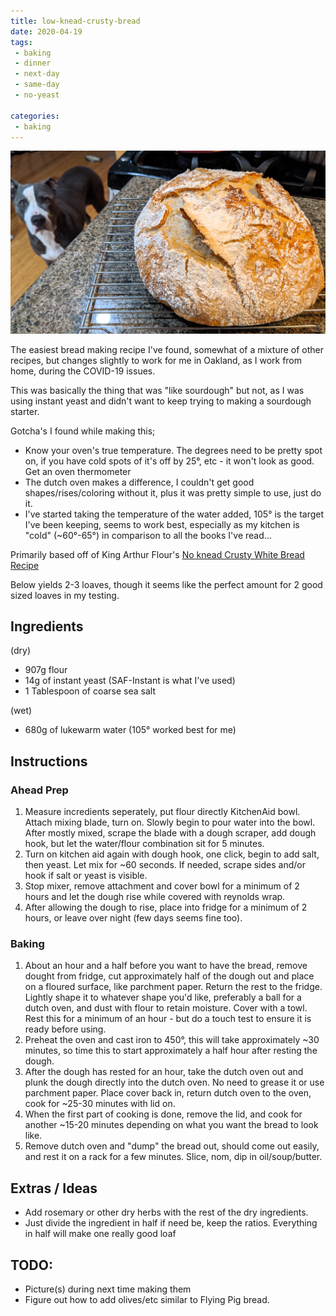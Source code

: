 ```yaml
---
title: low-knead-crusty-bread
date: 2020-04-19
tags:
 - baking
 - dinner
 - next-day
 - same-day
 - no-yeast

categories:
 - baking
---
```


![Bebop wants BREAD](/images/crusty-bread.jpg)

The easiest bread making recipe I've found, somewhat of a mixture of other recipes, but changes slightly to work for me in Oakland, as I work from home, during the COVID-19 issues.

This was basically the thing that was "like sourdough" but not, as I was using instant yeast and didn't want to keep trying to making a sourdough starter.

Gotcha's I found while making this;
 - Know your oven's true temperature. The degrees need to be pretty spot on, if you have cold spots of it's off by 25°, etc - it won't look as good. Get an oven thermometer
 - The dutch oven makes a difference, I couldn't get good shapes/rises/coloring without it, plus it was pretty simple to use, just do it.
 - I've started taking the temperature of the water added, 105° is the target I've been keeping, seems to work best, especially as my kitchen is "cold" (~60°-65°) in comparison to all the books I've read...

 Primarily based off of King Arthur Flour's [No knead Crusty White Bread Recipe](https://www.kingarthurflour.com/recipes/no-knead-crusty-white-bread-recipe)

 Below yields 2-3 loaves, though it seems like the perfect amount for 2 good sized loaves in my testing.

## Ingredients
(dry)
 * 907g flour
 * 14g of instant yeast (SAF-Instant is what I've used)
 * 1 Tablespoon of coarse sea salt

(wet)
 * 680g of lukewarm water (105° worked best for me)

## Instructions

### Ahead Prep
1. Measure incredients seperately, put flour directly KitchenAid
   bowl. Attach mixing blade, turn on. Slowly begin to pour water
   into the bowl. After mostly mixed, scrape the blade with a dough
   scraper, add dough hook, but let the water/flour combination sit
   for 5 minutes.
2. Turn on kitchen aid again with dough hook, one click, begin to add
   salt, then yeast. Let mix for ~60 seconds. If needed, scrape sides
   and/or hook if salt or yeast is visible.
3. Stop mixer, remove attachment and cover bowl for a minimum of 2 hours
   and let the dough rise while covered with reynolds wrap.
4. After allowing the dough to rise, place into fridge for a minimum of
   2 hours, or leave over night (few days seems fine too).

### Baking
1. About an hour and a half before you want to have the bread, remove
   dought from fridge, cut approximately half of the dough out and place
   on a floured surface, like parchment paper. Return the rest to the fridge.
   Lightly shape it to whatever shape you'd like, preferably a ball for
   a dutch oven, and dust with flour to retain moisture. Cover with a towl.
   Rest this for a minimum of an hour - but do a touch test to ensure it is
   ready before using.
2. Preheat the oven and cast iron to 450°, this will take approximately ~30
   minutes, so time this to start approximately a half hour after resting the
   dough.
3. After the dough has rested for an hour, take the dutch oven out and plunk
   the dough directly into the dutch oven. No need to grease it or use parchment
   paper. Place cover back in, return dutch oven to the oven, cook for ~25-30
   minutes with lid on.
4. When the first part of cooking is done, remove the lid, and cook for another
   ~15-20 minutes depending on what you want the bread to look like.
5. Remove dutch oven and "dump" the bread out, should come out easily, and
   rest it on a rack for a few minutes. Slice, nom, dip in oil/soup/butter.

## Extras / Ideas

* Add rosemary or other dry herbs with the rest of the dry ingredients.
* Just divide the ingredient in half if need be, keep the ratios. Everything in half will
  make one really good loaf

## TODO:
* Picture(s) during next time making them
* Figure out how to add olives/etc similar to Flying Pig bread.